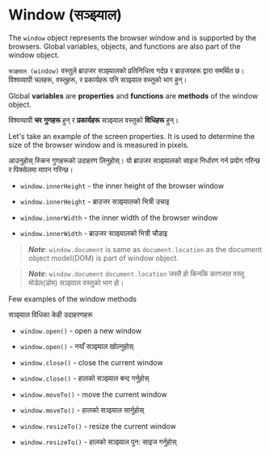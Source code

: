 # Window (सञ्झ्याल)

The `window` object represents the browser window and is supported by the browsers. Global variables, objects, and functions are also part of the window object. 

`सञ्झ्याल (window)` वस्तुले ब्राउजर सञ्झ्यालको प्रतिनिधित्व गर्दछ र ब्राउजरहरू द्वारा समर्थित छ। विश्वव्यापी चलहरू, वस्तुहरू, र प्रकार्यहरू पनि सञ्झ्याल वस्तुको भाग हुन्।

Global **variables** are **properties** and **functions** are **methods** of the window object.

विश्वव्यापी **चर** **गुणहरू** हुन् र **प्रकार्यहरू** सञ्झ्याल वस्तुको **विधिहरू** हुन्।

Let's take an example of the screen properties. It is used to determine the size of the browser window and is measured in pixels.    

आउनुहोस् स्क्रिन गुणहरूको उदाहरण लिनुहोस्। यो ब्राउजर सञ्झ्यालको साइज निर्धारण गर्न प्रयोग गरिन्छ र पिक्सेलमा मापन गरिन्छ।

* `window.innerHeight` - the inner height of the browser window

* `window.innerHeight` - ब्राउजर सञ्झ्यालको भित्री उचाइ

* `window.innerWidth` - the inner width of the browser window

* `window.innerWidth` - ब्राउजर सञ्झ्यालको भित्री चौडाइ


> _**Note**_:  `window.document` is same as   `document.location` as  the document object model\(DOM\) is part of window object.

> _**Note**_:  `window.document` `document.location` जस्तै हो किनकि कागजात वस्तु मोडेल(डोम) सञ्झ्याल वस्तुको भाग हो।

Few examples of the window methods

सञ्झ्याल विधिका केही उदाहरणहरू

* `window.open()` - open a new window

* `window.open()` - नयाँ सञ्झ्याल खोल्नुहोस्

* `window.close()` - close the current window
* `window.close()` - हालको सञ्झ्याल बन्द गर्नुहोस्

* `window.moveTo()` - move the current window
* `window.moveTo()` - हालको सञ्झ्याल सार्नुहोस्

* `window.resizeTo()` - resize the current window
* `window.resizeTo()` - हालको सञ्झ्याल पुन: साइज गर्नुहोस्

 


